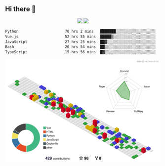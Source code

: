 ## Hi there 👋
<div align="center">
<span>  </span>
<img height="170px" src="https://github-readme-stats.vercel.app/api?username=bigQY&show_icons=true&count_private==true&v=3" /><span>        </span><img height="170px" src="https://github-readme-stats.vercel.app/api/top-langs/?username=bigQY&layout=compact&langs_count=8&hide=html&v=3" />
<span>  </span>
</div>
<div align="center">

<!--START_SECTION:waka-->

```txt
Python                     70 hrs 2 mins   ███████░░░░░░░░░░░░░░░░░░   27.63 %
Vue.js                     52 hrs 55 mins  █████▒░░░░░░░░░░░░░░░░░░░   20.88 %
JavaScript                 27 hrs 25 mins  ██▓░░░░░░░░░░░░░░░░░░░░░░   10.82 %
Bash                       20 hrs 54 mins  ██░░░░░░░░░░░░░░░░░░░░░░░   08.24 %
TypeScript                 15 hrs 56 mins  █▓░░░░░░░░░░░░░░░░░░░░░░░   06.29 %
```

<!--END_SECTION:waka-->
</div>

![](./profile-3d-contrib/profile-gitblock.svg)

